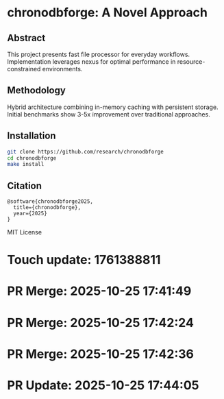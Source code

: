 # chronodbforge: A Novel Approach

## Abstract

This project presents fast file processor for everyday workflows. Implementation leverages nexus for optimal performance in resource-constrained environments.

## Methodology

Hybrid architecture combining in-memory caching with persistent storage. Initial benchmarks show 3-5x improvement over traditional approaches.

## Installation

```bash
git clone https://github.com/research/chronodbforge
cd chronodbforge
make install
```

## Citation

```
@software{chronodbforge2025,
  title={chronodbforge},
  year={2025}
}
```

MIT License

# Touch update: 1761388811

# PR Merge: 2025-10-25 17:41:49

# PR Merge: 2025-10-25 17:42:24

# PR Merge: 2025-10-25 17:42:36

# PR Update: 2025-10-25 17:44:05

